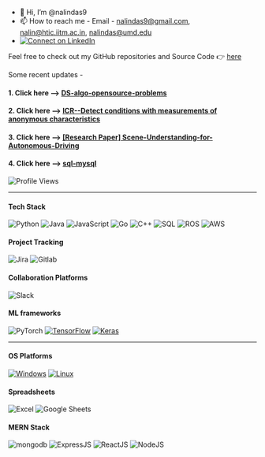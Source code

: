- 👋 Hi, I’m @nalindas9
- 📫 How to reach me - Email - nalindas9@gmail.com, nalin@htic.iitm.ac.in, nalindas@umd.edu
- [![Connect on LinkedIn](https://img.shields.io/badge/LinkedIn-Connect-blue?logo=linkedin)](https://www.linkedin.com/in/nalin-das/)

Feel free to check out my GitHub repositories and Source Code 👉 [here](https://github.com/nalindas9?tab=repositories)

Some recent updates - 
#### 1. Click here --> [DS-algo-opensource-problems](https://github.com/nalindas9/ds-algo-opensource-problems/tree/main)
#### 2. Click here --> [ICR--Detect conditions with measurements of anonymous characteristics](https://github.com/nalindas9/ICR---Identifying-Age-Related-Conditions)
#### 3. Click here --> [[Research Paper] Scene-Understanding-for-Autonomous-Driving](https://github.com/nalindas9/Scene-Understanding-for-Autonomous-Driving.git)
#### 4. Click here --> [sql-mysql](https://github.com/nalindas9/sql-mysql)
   
![Profile Views](https://komarev.com/ghpvc/?username=nalindas9)

-------------------------------------------------------------------------------------------------------------------------------------
#### Tech Stack
![Python](https://img.shields.io/badge/Python-grey.svg?style=flat-square&logo=python&logoColor=white)
![Java](https://img.shields.io/badge/Java-grey.svg?style=flat-square&logo=java)
![JavaScript](https://img.shields.io/badge/JavaScript-grey.svg?style=flat-square&logo=javascript&logoColor=white)
![Go](https://img.shields.io/badge/Golang-grey.svg?style=flat-square&logo=go&logoColor=white)
![C++](https://img.shields.io/badge/C++-grey.svg?style=flat-square&logo=c%2B%2B)
![SQL](https://img.shields.io/badge/SQL-grey.svg?style=flat-square&logo=microsoft-sql-server&logoColor=white)
![ROS](https://img.shields.io/badge/ROS-grey.svg?style=flat-square&logo=ros)
![AWS](https://img.shields.io/badge/AWS-grey.svg?style=flat-square&logo=amazon-aws&logocolor=black)

#### Project Tracking
![Jira](https://img.shields.io/badge/Jira-grey.svg?style=flat-square&logo=jira)
![Gitlab](https://img.shields.io/badge/Gitlab-grey.svg?style=flat-square&logo=gitlab&logoColor=white)

#### Collaboration Platforms
![Slack](https://img.shields.io/badge/Slack-grey.svg?style=flat-square&logo=slack)

#### ML frameworks 
![PyTorch](https://img.shields.io/badge/PyTorch-%23EE4C2C.svg?style=for-the-badge&logo=PyTorch&logoColor=white&color=grey)
[![TensorFlow](https://img.shields.io/badge/TensorFlow-%23FF6F00.svg?style=for-the-badge&logo=TensorFlow&logoColor=white&color=grey)]()
[![Keras](https://img.shields.io/badge/Keras-%446600.svg?style=for-the-badge&logo=Keras&logoColor=white&color=grey)]()

-------------------------------------------------------------------------------------------------------------------------------------
#### OS Platforms
[![Windows](https://img.shields.io/badge/Windows--blue?logo=windows)](https://shields.io/)
[![Linux](https://img.shields.io/badge/Linux--red?logo=linux)](https://shields.io/)

#### Spreadsheets
![Excel](https://img.shields.io/badge/Excel-32C03C?style=for-the-badge&logo=microsoft-excel&logoColor=forestgreen&color=grey)
![Google Sheets](https://img.shields.io/badge/Google_Sheets-34A853?style=for-the-badge&logo=google-sheets&logoColor=green&color=grey)

#### MERN Stack

![mongodb](https://img.shields.io/badge/mongodb-lightbrown.svg?style=flat&logo=mongodb&color=grey)
![ExpressJS](https://img.shields.io/badge/ExpressJS-yellow.svg?style=flat&logo=express&color=grey)
![ReactJS](https://img.shields.io/badge/ReactJS-pink.svg?style=flat&logo=react&color=grey)
![NodeJS](https://img.shields.io/badge/NodeJS-violet.svg?style=flat&logo=node.js&color=grey)

<!--
![hackerank-ratings](https://github.com/nalindas9/nalindas9/assets/44141068/3e5b5a28-cbf2-4c94-bb46-f85cbf68edb9)


[profile](https://www.hackerrank.com/nalindas9?badge=30-days-of-code&stars=2&level=1&hr_r=1&utm_campaign=social-buttons&utm_medium=linkedin&utm_source=badge_share&social=linkedin)
-->
<!---
nalindas9/nalindas9 is a ✨ special ✨ repository because its `README.md` (this file) appears on your GitHub profile.
You can click the Preview link to take a look at your changes.
- 👀 I’m interested in CV/Perception, AI/ML, Robotics
| CV/Perception | AI/ML | Robotics
--->
